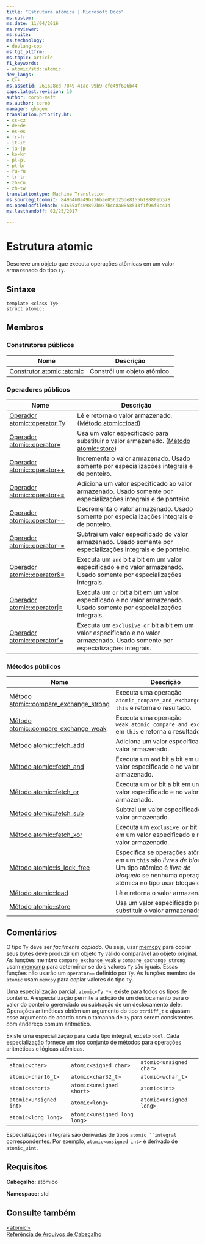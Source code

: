 ```yaml
---
title: "Estrutura atômica | Microsoft Docs"
ms.custom: 
ms.date: 11/04/2016
ms.reviewer: 
ms.suite: 
ms.technology:
- devlang-cpp
ms.tgt_pltfrm: 
ms.topic: article
f1_keywords:
- atomic/std::atomic
dev_langs:
- C++
ms.assetid: 261628ed-7049-41ac-99b9-cfe49f696b44
caps.latest.revision: 10
author: corob-msft
ms.author: corob
manager: ghogen
translation.priority.ht:
- cs-cz
- de-de
- es-es
- fr-fr
- it-it
- ja-jp
- ko-kr
- pl-pl
- pt-br
- ru-ru
- tr-tr
- zh-cn
- zh-tw
translationtype: Machine Translation
ms.sourcegitcommit: 84964b0a49b236bae056125de8155b18880eb378
ms.openlocfilehash: 03665af409892b087bcc8a0858513f1f96f0c41d
ms.lasthandoff: 02/25/2017

---
```

# <a name="atomic-structure"></a>Estrutura atomic
Descreve um objeto que executa operações atômicas em um valor armazenado do tipo `Ty`.  
  
## <a name="syntax"></a>Sintaxe  
  
```
template <class Ty>
struct atomic;
```  
  
## <a name="members"></a>Membros  
  
### <a name="public-constructors"></a>Construtores públicos  
  
|Nome|Descrição|  
|----------|-----------------|  
|[Construtor atomic::atomic](http://msdn.microsoft.com/Library/a538c43f-4d48-4308-ae1b-bab1839bccb8)|Constrói um objeto atômico.|  
  
### <a name="public-operators"></a>Operadores públicos  
  
|Nome|Descrição|  
|----------|-----------------|  
|[Operador atomic::operator Ty](http://msdn.microsoft.com/Library/a366c700-c7a0-4bcb-8eb4-4b57dfaea065)|Lê e retorna o valor armazenado. ([Método atomic::load](http://msdn.microsoft.com/Library/05212726-cf8a-46fe-83d2-c16ac2abb7d1))|  
|[Operador atomic::operator=](http://msdn.microsoft.com/Library/fe161d57-47ae-4bad-92bf-ce32ac8d5953)|Usa um valor especificado para substituir o valor armazenado. ([Método atomic::store](http://msdn.microsoft.com/Library/84759413-d664-47ef-a1f3-a73c5a62007b))|  
|[Operador atomic::operator++](http://msdn.microsoft.com/Library/492959e9-1ea8-4e02-a031-82b1b92e91a0)|Incrementa o valor armazenado. Usado somente por especializações integrais e de ponteiro.|  
|[Operador atomic::operator+=](http://msdn.microsoft.com/Library/9ec97aa2-c9d7-436b-943d-2989eb2617dd)|Adiciona um valor especificado ao valor armazenado. Usado somente por especializações integrais e de ponteiro.|  
|[Operador atomic::operator--](http://msdn.microsoft.com/Library/ad7c1ea7-1f6d-4a54-bf26-07630f749864)|Decrementa o valor armazenado. Usado somente por especializações integrais e de ponteiro.|  
|[Operador atomic::operator-=](http://msdn.microsoft.com/Library/902d0d9f-88fd-4500-aa2d-1e50f443e77c)|Subtrai um valor especificado do valor armazenado. Usado somente por especializações integrais e de ponteiro.|  
|[Operador atomic::operator&=](http://msdn.microsoft.com/Library/90e730ac-12e1-4abb-98f5-4eadd6861a89)|Executa um `and` bit a bit em um valor especificado e no valor armazenado. Usado somente por especializações integrais.|  
|[Operador atomic::operator&#124;=](http://msdn.microsoft.com/Library/f105eacc-31a6-4906-abba-f1cf013599b2)|Executa um `or` bit a bit em um valor especificado e no valor armazenado. Usado somente por especializações integrais.|  
|[Operador atomic::operator^=](http://msdn.microsoft.com/Library/f2a4da9d-67e8-4249-9161-9998e72a33c2)|Executa um `exclusive or` bit a bit em um valor especificado e no valor armazenado. Usado somente por especializações integrais.|  
  
### <a name="public-methods"></a>Métodos públicos  
  
|Nome|Descrição|  
|----------|-----------------|  
|[Método atomic::compare_exchange_strong](http://msdn.microsoft.com/Library/47bbf894-b28c-4ece-959e-67b3863cf4ed)|Executa uma operação `atomic_compare_and_exchange` em `this` e retorna o resultado.|  
|[Método atomic::compare_exchange_weak](http://msdn.microsoft.com/Library/e15e421a-f7a3-4272-993a-f487d2242e4f)|Executa uma operação `weak_atomic_compare_and_exchange` em `this` e retorna o resultado.|  
|[Método atomic::fetch_add](http://msdn.microsoft.com/Library/c68b91f2-6e8a-4ffa-8991-6bb6d466e1f3)|Adiciona um valor especificado ao valor armazenado.|  
|[Método atomic::fetch_and](http://msdn.microsoft.com/Library/a9c83001-b72c-4085-9640-f63f866714b9)|Executa um `and` bit a bit em um valor especificado e no valor armazenado.|  
|[Método atomic::fetch_or](http://msdn.microsoft.com/Library/4c532f7f-80c5-432a-b34b-48feacab8dca)|Executa um `or` bit a bit em um valor especificado e no valor armazenado.|  
|[Método atomic::fetch_sub](http://msdn.microsoft.com/Library/8cc80d4b-0942-45a3-9db8-bbf339a903e4)|Subtrai um valor especificado do valor armazenado.|  
|[Método atomic::fetch_xor](http://msdn.microsoft.com/Library/92bbaff8-ee29-4a1e-aee4-d9d405285bfe)|Executa um `exclusive or` bit a bit em um valor especificado e no valor armazenado.|  
|[Método atomic::is_lock_free](http://msdn.microsoft.com/Library/b99d5130-cdda-40a2-b14c-152b13a8ba45)|Especifica se operações atômicas em um `this` são *livres de bloqueio*. Um tipo atômico é *livre de bloqueio* se nenhuma operação atômica no tipo usar bloqueios.|  
|[Método atomic::load](http://msdn.microsoft.com/Library/05212726-cf8a-46fe-83d2-c16ac2abb7d1)|Lê e retorna o valor armazenado.|  
|[Método atomic::store](http://msdn.microsoft.com/Library/84759413-d664-47ef-a1f3-a73c5a62007b)|Usa um valor especificado para substituir o valor armazenado.|  
  
## <a name="remarks"></a>Comentários  
 O tipo `Ty` deve ser *facilmente copiado*. Ou seja, usar [memcpy](../c-runtime-library/reference/memcpy-wmemcpy.md) para copiar seus bytes deve produzir um objeto `Ty` válido comparável ao objeto original. As funções membro `compare_exchange_weak` e `compare_exchange_strong` usam [memcmp](../c-runtime-library/reference/memcmp-wmemcmp.md) para determinar se dois valores `Ty` são iguais. Essas funções não usarão um `operator==` definido por `Ty`. As funções membro de `atomic` usam `memcpy` para copiar valores do tipo `Ty`.  
  
 Uma especialização parcial, `atomic<Ty *>`, existe para todos os tipos de ponteiro. A especialização permite a adição de um deslocamento para o valor do ponteiro gerenciado ou subtração de um deslocamento dele. Operações aritméticas obtêm um argumento do tipo `ptrdiff_t` e ajustam esse argumento de acordo com o tamanho de `Ty` para serem consistentes com endereço comum aritmético.  
  
 Existe uma especialização para cada tipo integral, exceto `bool`. Cada especialização fornece um rico conjunto de métodos para operações aritméticas e lógicas atômicas.  
  
||||  
|-|-|-|  
|`atomic<char>`|`atomic<signed char>`|`atomic<unsigned char>`|  
|`atomic<char16_t>`|`atomic<char32_t>`|`atomic<wchar_t>`|  
|`atomic<short>`|`atomic<unsigned short>`|`atomic<int>`|  
|`atomic<unsigned int>`|`atomic<long>`|`atomic<unsigned long>`|  
|`atomic<long long>`|`atomic<unsigned long long>`|  
  
 Especializações integrais são derivadas de tipos `atomic_``integral` correspondentes. Por exemplo, `atomic<unsigned int>` é derivado de `atomic_uint`.  
  
## <a name="requirements"></a>Requisitos  
 **Cabeçalho:** atômico  
  
 **Namespace:** std  
  
## <a name="see-also"></a>Consulte também  
 [\<atomic>](../standard-library/atomic.md)   
 [Referência de Arquivos de Cabeçalho](../standard-library/cpp-standard-library-header-files.md)





